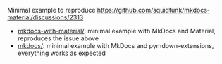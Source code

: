Minimal example to reproduce https://github.com/squidfunk/mkdocs-material/discussions/2313


* [mkdocs-with-material/](mkdocs-with-material/): minimal example with MkDocs and Material, reproduces the issue above
* [mkdocs/](mkdocs/): minimal example with MkDocs and pymdown-extensions, everything works as expected

